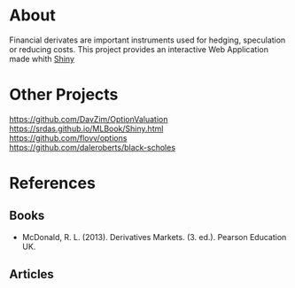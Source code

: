 # About
Financial derivates are important instruments used for hedging, speculation or reducing costs. This project provides an interactive Web Application made whith [Shiny](https://shiny.rstudio.com/) 


# Other Projects
https://github.com/DavZim/OptionValuation  
https://srdas.github.io/MLBook/Shiny.html  
https://github.com/flovv/options  
https://github.com/daleroberts/black-scholes  
# References

## Books
-  McDonald, R. L. (2013). Derivatives Markets. (3. ed.). Pearson Education UK.

## Articles


